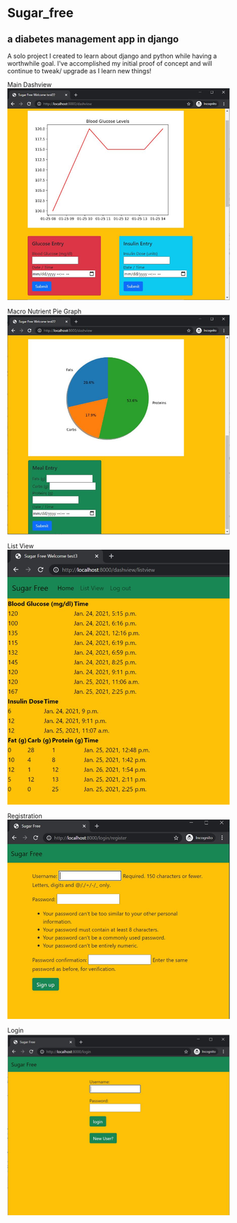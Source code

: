 # Sugar_free
## a diabetes management app in django
 A solo project I created to learn about django and python while 
 having a worthwhile goal. I've accomplished my initial proof of concept 
 and will continue to tweak/ upgrade as I learn new things!


Main Dashview
![](dashgraph.JPG?raw=true)

Macro Nutrient Pie Graph
![](piegraph.JPG?raw=true)

List View
![](listview.JPG?raw=true)

Registration
![](signup.JPG?raw=true)

Login
![](login.JPG?raw=true)


 



 
